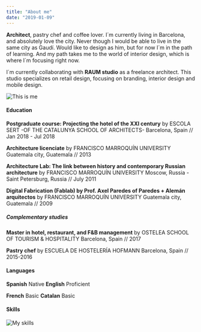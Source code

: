 ```yaml
---
title: "About me"
date: "2019-01-09"
---
```


**Architect**, pastry chef and coffee lover. I´m currently living in Barcelona, and absolutely love the city. Never though I would be able to live in the same city as Gaudí. Would like to design as him, but for now I´m in the path of learning. And my path takes me to the world of interior design, which is where I´m focusing right now.

I´m currently collaborating with **RAUM studio** as a freelance architect. This studio specializes on retail design, focusing on branding, interior design and mobile design.

   ![This is me][1]



#### Education

**Postgraduate course: Projecting the hotel of the XXI century**
by ESCOLA SERT -OF THE CATALUNYA SCHOOL OF ARCHITECTS-
Barcelona, Spain // Jan 2018 - Jul 2018

**Architecture licenciate**
by FRANCISCO MARROQUÍN UNIVERSITY
Guatemala city, Guatemala // 2013

**Architecture Lab: The link between history and contemporary Russian architecture**
by FRANCISCO MARROQUÍN UNIVERSITY
Moscow, Russia - Saint Petersburg, Russia // July 2011

**Digital Fabrication (Fablab) by Prof. Axel Paredes of Paredes + Alemán arquitectos**
by FRANCISCO MARROQUÍN UNIVERSITY
Guatemala city, Guatemala // 2009


##### Complementary studies

**Master in hotel, restaurant, and F&B management**
by OSTELEA SCHOOL OF TOURISM & HOSPITALITY
Barcelona, Spain // 2017

**Pastry chef**
by ESCUELA DE HOSTELERÍA HOFMANN
Barcelona, Spain // 2015-2016



#### Languages

**Spanish**  Native        **English**  Proficient

**French**   Basic         **Catalan**  Basic



#### Skills

   ![My skills][2]


[1]: /img/About%201.jpg
[2]: /img/AboutSkills.jpg

